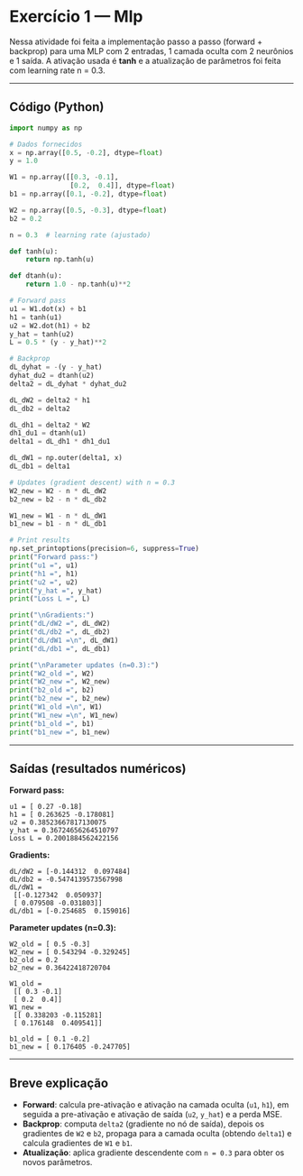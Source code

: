 # Exercício 1 — Mlp

Nessa atividade foi feita a implementação passo a passo (forward + backprop) para uma MLP com 2 entradas, 1 camada oculta com 2 neurônios e 1 saída. A ativação usada é **tanh** e a atualização de parâmetros foi feita com learning rate n = 0.3.

---

## Código (Python)

```python
import numpy as np

# Dados fornecidos
x = np.array([0.5, -0.2], dtype=float)
y = 1.0

W1 = np.array([[0.3, -0.1],
               [0.2,  0.4]], dtype=float)
b1 = np.array([0.1, -0.2], dtype=float)

W2 = np.array([0.5, -0.3], dtype=float)
b2 = 0.2

n = 0.3  # learning rate (ajustado)

def tanh(u):
    return np.tanh(u)

def dtanh(u):
    return 1.0 - np.tanh(u)**2

# Forward pass
u1 = W1.dot(x) + b1
h1 = tanh(u1)
u2 = W2.dot(h1) + b2
y_hat = tanh(u2)
L = 0.5 * (y - y_hat)**2

# Backprop
dL_dyhat = -(y - y_hat)
dyhat_du2 = dtanh(u2)
delta2 = dL_dyhat * dyhat_du2

dL_dW2 = delta2 * h1
dL_db2 = delta2

dL_dh1 = delta2 * W2
dh1_du1 = dtanh(u1)
delta1 = dL_dh1 * dh1_du1

dL_dW1 = np.outer(delta1, x)
dL_db1 = delta1

# Updates (gradient descent) with n = 0.3
W2_new = W2 - n * dL_dW2
b2_new = b2 - n * dL_db2

W1_new = W1 - n * dL_dW1
b1_new = b1 - n * dL_db1

# Print results
np.set_printoptions(precision=6, suppress=True)
print("Forward pass:")
print("u1 =", u1)
print("h1 =", h1)
print("u2 =", u2)
print("y_hat =", y_hat)
print("Loss L =", L)

print("\nGradients:")
print("dL/dW2 =", dL_dW2)
print("dL/db2 =", dL_db2)
print("dL/dW1 =\n", dL_dW1)
print("dL/db1 =", dL_db1)

print("\nParameter updates (n=0.3):")
print("W2_old =", W2)
print("W2_new =", W2_new)
print("b2_old =", b2)
print("b2_new =", b2_new)
print("W1_old =\n", W1)
print("W1_new =\n", W1_new)
print("b1_old =", b1)
print("b1_new =", b1_new)
```

---

## Saídas (resultados numéricos)

**Forward pass:**
```
u1 = [ 0.27 -0.18]
h1 = [ 0.263625 -0.178081]
u2 = 0.38523667817130075
y_hat = 0.36724656264510797
Loss L = 0.2001884562422156
```

**Gradients:**
```
dL/dW2 = [-0.144312  0.097484]
dL/db2 = -0.5474139573567998
dL/dW1 =
 [[-0.127342  0.050937]
 [ 0.079508 -0.031803]]
dL/db1 = [-0.254685  0.159016]
```

**Parameter updates (n=0.3):**
```
W2_old = [ 0.5 -0.3]
W2_new = [ 0.543294 -0.329245]
b2_old = 0.2
b2_new = 0.36422418720704

W1_old =
 [[ 0.3 -0.1]
 [ 0.2  0.4]]
W1_new =
 [[ 0.338203 -0.115281]
 [ 0.176148  0.409541]]

b1_old = [ 0.1 -0.2]
b1_new = [ 0.176405 -0.247705]
```

---

## Breve explicação
- **Forward**: calcula pre-ativação e ativação na camada oculta (`u1`, `h1`), em seguida a pre-ativação e ativação de saída (`u2`, `y_hat`) e a perda MSE.
- **Backprop**: computa `delta2` (gradiente no nó de saída), depois os gradientes de `W2` e `b2`, propaga para a camada oculta (obtendo `delta1`) e calcula gradientes de `W1` e `b1`.
- **Atualização**: aplica gradiente descendente com `n = 0.3` para obter os novos parâmetros.
